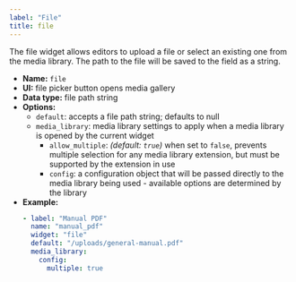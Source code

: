 ```yaml
---
label: "File"
title: file
---
```


The file widget allows editors to upload a file or select an existing one from the media library. The path to the file will be saved to the field as a string.

- **Name:** `file`
- **UI:** file picker button opens media gallery
- **Data type:** file path string
- **Options:**
  - `default`: accepts a file path string; defaults to null
  - `media_library`: media library settings to apply when a media library is opened by the
    current widget
    - `allow_multiple`: _(default: `true`)_ when set to `false`, prevents multiple selection for any media library extension, but must be supported by the extension in use
    - `config`: a configuration object that will be passed directly to the media library being
      used - available options are determined by the library
- **Example:**
    ```yaml
    - label: "Manual PDF"
      name: "manual_pdf"
      widget: "file"
      default: "/uploads/general-manual.pdf"
      media_library:
        config:
          multiple: true
    ```

